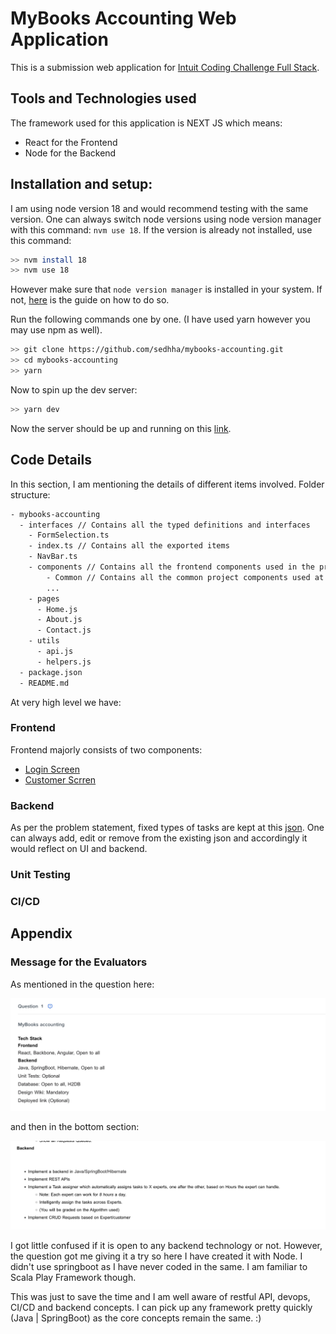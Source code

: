 # MyBooks Accounting Web Application

This is a submission web application for [Intuit Coding Challenge Full Stack](https://assessment.hackerearth.com/challenges/new/hiring/intuit-fullstack-software-engineer-hiring-challenge/).

## Tools and Technologies used

The framework used for this application is NEXT JS which means:

- React for the Frontend
- Node for the Backend


## Installation and setup:

I am using node version 18 and would recommend testing with the same version. One can always switch node versions using node version manager with this command: `nvm use 18`. If the version is already not installed, use this command:

```bash
>> nvm install 18
>> nvm use 18
```

However make sure that `node version manager` is installed in your system. If not, [here](https://www.freecodecamp.org/news/node-version-manager-nvm-install-guide/) is the guide on how to do so.

Run the following commands one by one. (I have used yarn however you may use npm as well).

```bash
>> git clone https://github.com/sedhha/mybooks-accounting.git
>> cd mybooks-accounting
>> yarn
```

Now to spin up the dev server:

```bash
>> yarn dev
```
Now the server should be up and running on this [link](http://localhost:3000).

## Code Details

In this section, I am mentioning the details of different items involved. 
Folder structure:

```bash
- mybooks-accounting
  - interfaces // Contains all the typed definitions and interfaces
    - FormSelection.ts
    - index.ts // Contains all the exported items
    - NavBar.ts
    - components // Contains all the frontend components used in the project
        - Common // Contains all the common project components used at multiple places
        ...
    - pages
      - Home.js
      - About.js
      - Contact.js
    - utils
      - api.js
      - helpers.js
  - package.json
  - README.md

```


At very high level we have:

### Frontend

Frontend majorly consists of two components:

- [Login Screen](components/Login)
- [Customer Scrren](components/Customer)


### Backend

As per the problem statement, fixed types of tasks are kept at this [json](constants/requests.json). One can always add, edit or remove from the existing json and accordingly it would reflect on UI and backend.

### Unit Testing

### CI/CD



## Appendix


### Message for the Evaluators

As mentioned in the question here:

![Description of Question](docs/images/2023-03-05-09-38-45.png)

and then in the bottom section:

![Backend Requirements of the Question](docs/images/2023-03-05-09-40-00.png)

I got little confused if it is open to any backend technology or not. However, the question got me giving it a try so here I have created it with Node. I didn't use springboot as I have never coded in the same. I am familiar to Scala Play Framework though.

This was just to save the time and I am well aware of restful API, devops, CI/CD and backend concepts. I can pick up any framework pretty quickly (Java | SpringBoot) as the core concepts remain the same. :)

